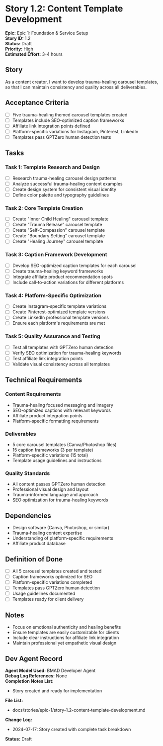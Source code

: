 # Story 1.2: Content Template Development

**Epic:** Epic 1: Foundation & Service Setup  
**Story ID:** 1.2  
**Status:** Draft  
**Priority:** High  
**Estimated Effort:** 3-4 hours  

## Story

As a content creator,
I want to develop trauma-healing carousel templates,
so that I can maintain consistency and quality across all deliverables.

## Acceptance Criteria

- [ ] Five trauma-healing themed carousel templates created
- [ ] Templates include SEO-optimized caption frameworks
- [ ] Affiliate link integration points defined
- [ ] Platform-specific variations for Instagram, Pinterest, LinkedIn
- [ ] Templates pass GPTZero human detection tests

## Tasks

### Task 1: Template Research and Design
- [ ] Research trauma-healing carousel design patterns
- [ ] Analyze successful trauma-healing content examples
- [ ] Create design system for consistent visual identity
- [ ] Define color palette and typography guidelines

### Task 2: Core Template Creation
- [ ] Create "Inner Child Healing" carousel template
- [ ] Create "Trauma Release" carousel template
- [ ] Create "Self-Compassion" carousel template
- [ ] Create "Boundary Setting" carousel template
- [ ] Create "Healing Journey" carousel template

### Task 3: Caption Framework Development
- [ ] Develop SEO-optimized caption templates for each carousel
- [ ] Create trauma-healing keyword frameworks
- [ ] Integrate affiliate product recommendation spots
- [ ] Include call-to-action variations for different platforms

### Task 4: Platform-Specific Optimization
- [ ] Create Instagram-specific template variations
- [ ] Create Pinterest-optimized template versions
- [ ] Create LinkedIn professional template versions
- [ ] Ensure each platform's requirements are met

### Task 5: Quality Assurance and Testing
- [ ] Test all templates with GPTZero human detection
- [ ] Verify SEO optimization for trauma-healing keywords
- [ ] Test affiliate link integration points
- [ ] Validate visual consistency across all templates

## Technical Requirements

### Content Requirements
- Trauma-healing focused messaging and imagery
- SEO-optimized captions with relevant keywords
- Affiliate product integration points
- Platform-specific formatting requirements

### Deliverables
- 5 core carousel templates (Canva/Photoshop files)
- 15 caption frameworks (3 per template)
- Platform-specific variations (15 total)
- Template usage guidelines and instructions

### Quality Standards
- All content passes GPTZero human detection
- Professional visual design and layout
- Trauma-informed language and approach
- SEO optimization for trauma-healing keywords

## Dependencies

- Design software (Canva, Photoshop, or similar)
- Trauma-healing content expertise
- Understanding of platform-specific requirements
- Affiliate product database

## Definition of Done

- [ ] All 5 carousel templates created and tested
- [ ] Caption frameworks optimized for SEO
- [ ] Platform-specific variations completed
- [ ] Templates pass GPTZero human detection
- [ ] Usage guidelines documented
- [ ] Templates ready for client delivery

## Notes

- Focus on emotional authenticity and healing benefits
- Ensure templates are easily customizable for clients
- Include clear instructions for affiliate link integration
- Maintain professional yet empathetic visual design

## Dev Agent Record

**Agent Model Used:** BMAD Developer Agent  
**Debug Log References:** None  
**Completion Notes List:**  
- Story created and ready for implementation

**File List:**
- docs/stories/epic-1/story-1.2-content-template-development.md

**Change Log:**
- 2024-07-17: Story created with complete task breakdown

**Status:** Draft 